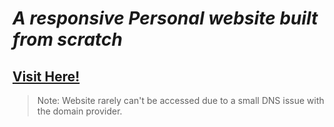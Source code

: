 # _A responsive Personal website built from scratch_

## [Visit Here!](https://inkilu.tk)

> Note: Website rarely can't be accessed due to a small DNS issue with the domain provider.